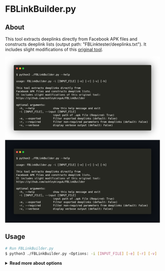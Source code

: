 # FBLinkBuilder&#46;py

## About
This tool extracts deeplinks directly from Facebook APK files and constructs deeplink lists (output path: "FBLinktester/deeplinks.txt"). It includes slight modifications of this [original tool](https://github.com/ashleykinguk/FBLinkBuilder).

![FBLinkBuilder][FBLinkBuilder-light]
![FBLinkBuilder][FBLinkBuilder-dark]

## Usage
```bash
# Run FBLinkBuilder.py
$ python3 ./FBLinkBuilder.py <Options: -i [INPUT_FILE] [-e] [-r] [-v] [-h]>
```

<details>
  <summary><strong>Read more about options</strong></summary><br>

  | Flag | Description | Default |
  |------|-------------| ------- |
  | -i, --input | Input path of .apk file **(Required)** | - |
  | -e, --exported | Filter exported deeplinks | false |
  | -r, --required | Filter non-required parameters from deeplinks | false |
  | -v, --verbose | Display verbose output | false |
  | -h, --help | Display this help and exit | |

[FBLinkBuilder-light]: https://raw.githubusercontent.com/dhtzs/FBLinkTester/main/assets/FBLinkBuilder-light.png#gh-light-mode-only
[FBLinkBuilder-dark]: https://raw.githubusercontent.com/dhtzs/FBLinkTester/main/assets/FBLinkBuilder-dark.png#gh-dark-mode-only